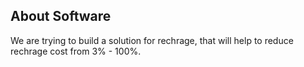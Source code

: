 ## About Software

We are trying to build a solution for rechrage, that will help to reduce rechrage cost from 3% - 100%.